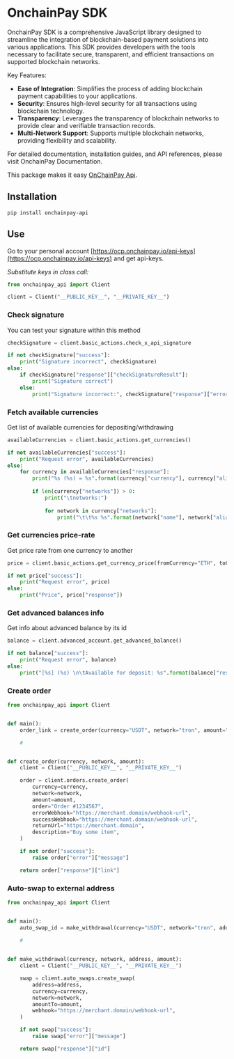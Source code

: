 # OnchainPay SDK

OnchainPay SDK is a comprehensive JavaScript library designed to streamline the integration of blockchain-based payment solutions into various applications. This SDK provides developers with the tools necessary to facilitate secure, transparent, and efficient transactions on supported blockchain networks.

Key Features:

- **Ease of Integration**: Simplifies the process of adding blockchain payment capabilities to your applications.
- **Security**: Ensures high-level security for all transactions using blockchain technology.
- **Transparency**: Leverages the transparency of blockchain networks to provide clear and verifiable transaction records.
- **Multi-Network Support**: Supports multiple blockchain networks, providing flexibility and scalability.

For detailed documentation, installation guides, and API references, please visit OnchainPay Documentation.

This package makes it easy [OnChainPay Api](https://docs.onchainpay.io/).

## Installation

`pip install onchainpay-api`

## Use

Go to your personal account
[https://ocp.onchainpay.io/api-keys](https://ocp.onchainpay.io/api-keys)
and get api-keys.

*Substitute keys in class call:*

```python
from onchainpay_api import Client

client = Client("__PUBLIC_KEY__", "__PRIVATE_KEY__")
```

### Check signature

You can test your signature within this method

```python
checkSignature = client.basic_actions.check_x_api_signature

if not checkSignature["success"]:
    print("Signature incorrect", checkSignature)
else:
    if checkSignature["response"]["checkSignatureResult"]:
        print("Signature correct")
    else:
        print("Signature incorrect:", checkSignature["response"]["errors"][0])
```

### Fetch available currencies

Get list of available currencies for depositing/withdrawing

```python
availableCurrencies = client.basic_actions.get_currencies()

if not availableCurrencies["success"]:
    print("Request error", availableCurrencies)
else:
    for currency in availableCurrencies["response"]:
        print("%s (%s) = %s".format(currency["currency"], currency["alias"], currency["priceUSD"]))
        
        if len(currency["networks"]) > 0:
            print("\tnetworks:")
            
            for network in currency["networks"]:
                print("\t\t%s %s".format(network["name"], network["alias"]))
```

### Get currencies price-rate

Get price rate from one currency to another


```python
price = client.basic_actions.get_currency_price(fromCurrency="ETH", toCurrency="USDT")

if not price["success"]:
    print("Request error", price)
else:
    print("Price", price["response"])
```

### Get advanced balances info

Get info about advanced balance by its id

```python
balance = client.advanced_account.get_advanced_balance()

if not balance["success"]:
    print("Request error", balance)
else:
    print("[%s] (%s) \n\tAvailable for deposit: %s".format(balance["response"]["advancedBalanceId"], balance["response"]["currency"], ", ".join(balance["response"]["availableCurrenciesForDeposit"])))
```

### Create order

```python
from onchainpay_api import Client


def main():
    order_link = create_order(currency="USDT", network="tron", amount="100")

    #


def create_order(currency, network, amount):
    client = Client("__PUBLIC_KEY__", "__PRIVATE_KEY__")

    order = client.orders.create_order(
        currency=currency,
        network=network,
        amount=amount,
        order="Order #1234567",
        errorWebhook="https://merchant.domain/webhook-url",
        successWebhook="https://merchant.domain/webhook-url",
        returnUrl="https://merchant.domain",
        description="Buy some item",
    )

    if not order["success"]:
        raise order["error"]["message"]

    return order["response"]["link"]
```

### Auto-swap to external address

```python
from onchainpay_api import Client


def main():
    auto_swap_id = make_withdrawal(currency="USDT", network="tron", address="TUfVHn...DDC", amount="100")
    
    #


def make_withdrawal(currency, network, address, amount):
    client = Client("__PUBLIC_KEY__", "__PRIVATE_KEY__")

    swap = client.auto_swaps.create_swap(
        address=address,
        currency=currency,
        network=network,
        amountTo=amount,
        webhook="https://merchant.domain/webhook-url",
    )

    if not swap["success"]:
        raise swap["error"]["message"]

    return swap["response"]["id"]
```

